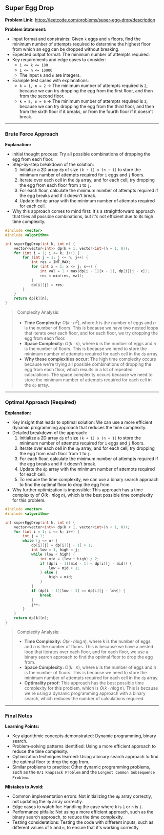 ## Super Egg Drop
**Problem Link:** https://leetcode.com/problems/super-egg-drop/description

**Problem Statement:**
- Input format and constraints: Given `k` eggs and `n` floors, find the minimum number of attempts required to determine the highest floor from which an egg can be dropped without breaking.
- Expected output format: The minimum number of attempts required.
- Key requirements and edge cases to consider:
  - `1 <= k <= 100`
  - `1 <= n <= 10000`
  - The input `k` and `n` are integers.
- Example test cases with explanations:
  - `k = 1, n = 2` -> The minimum number of attempts required is `2`, because we can try dropping the egg from the first floor, and then from the second floor.
  - `k = 2, n = 6` -> The minimum number of attempts required is `3`, because we can try dropping the egg from the third floor, and then from the sixth floor if it breaks, or from the fourth floor if it doesn't break.

---

### Brute Force Approach

**Explanation:**
- Initial thought process: Try all possible combinations of dropping the egg from each floor.
- Step-by-step breakdown of the solution:
  1. Initialize a 2D array `dp` of size `(k + 1) x (n + 1)` to store the minimum number of attempts required for `i` eggs and `j` floors.
  2. Iterate over each cell in the `dp` array, and for each cell, try dropping the egg from each floor from `1` to `j`.
  3. For each floor, calculate the minimum number of attempts required if the egg breaks and if it doesn't break.
  4. Update the `dp` array with the minimum number of attempts required for each cell.
- Why this approach comes to mind first: It's a straightforward approach that tries all possible combinations, but it's not efficient due to its high time complexity.

```cpp
#include <vector>
#include <algorithm>

int superEggDrop(int k, int n) {
    vector<vector<int>> dp(k + 1, vector<int>(n + 1, 0));
    for (int i = 1; i <= k; i++) {
        for (int j = 1; j <= n; j++) {
            int res = INT_MAX;
            for (int x = 1; x <= j; x++) {
                int val = 1 + max(dp[i - 1][x - 1], dp[i][j - x]);
                res = min(res, val);
            }
            dp[i][j] = res;
        }
    }
    return dp[k][n];
}
```

> Complexity Analysis:
> - **Time Complexity:** $O(k \cdot n^2)$, where $k$ is the number of eggs and $n$ is the number of floors. This is because we have two nested loops that iterate over each floor, and for each floor, we try dropping the egg from each floor.
> - **Space Complexity:** $O(k \cdot n)$, where $k$ is the number of eggs and $n$ is the number of floors. This is because we need to store the minimum number of attempts required for each cell in the `dp` array.
> - **Why these complexities occur:** The high time complexity occurs because we're trying all possible combinations of dropping the egg from each floor, which results in a lot of repeated calculations. The space complexity occurs because we need to store the minimum number of attempts required for each cell in the `dp` array.

---

### Optimal Approach (Required)

**Explanation:**
- Key insight that leads to optimal solution: We can use a more efficient dynamic programming approach that reduces the time complexity.
- Detailed breakdown of the approach:
  1. Initialize a 2D array `dp` of size `(k + 1) x (n + 1)` to store the minimum number of attempts required for `i` eggs and `j` floors.
  2. Iterate over each cell in the `dp` array, and for each cell, try dropping the egg from each floor from `1` to `j`.
  3. For each floor, calculate the minimum number of attempts required if the egg breaks and if it doesn't break.
  4. Update the `dp` array with the minimum number of attempts required for each cell.
  5. To reduce the time complexity, we can use a binary search approach to find the optimal floor to drop the egg from.
- Why further optimization is impossible: This approach has a time complexity of $O(k \cdot n \log n)$, which is the best possible time complexity for this problem.

```cpp
#include <vector>
#include <algorithm>

int superEggDrop(int k, int n) {
    vector<vector<int>> dp(k + 1, vector<int>(n + 1, 0));
    for (int i = 1; i <= k; i++) {
        int j = 1;
        while (j <= n) {
            dp[i][j] = dp[i][j - 1] + 1;
            int low = 1, high = j;
            while (low < high) {
                int mid = (low + high) / 2;
                if (dp[i - 1][mid - 1] < dp[i][j - mid]) {
                    low = mid + 1;
                } else {
                    high = mid;
                }
            }
            if (dp[i - 1][low - 1] == dp[i][j - low]) {
                break;
            }
            j++;
        }
    }
    return dp[k][n];
}
```

> Complexity Analysis:
> - **Time Complexity:** $O(k \cdot n \log n)$, where $k$ is the number of eggs and $n$ is the number of floors. This is because we have a nested loop that iterates over each floor, and for each floor, we use a binary search approach to find the optimal floor to drop the egg from.
> - **Space Complexity:** $O(k \cdot n)$, where $k$ is the number of eggs and $n$ is the number of floors. This is because we need to store the minimum number of attempts required for each cell in the `dp` array.
> - **Optimality proof:** This approach has the best possible time complexity for this problem, which is $O(k \cdot n \log n)$. This is because we're using a dynamic programming approach with a binary search, which reduces the number of calculations required.

---

### Final Notes

**Learning Points:**
- Key algorithmic concepts demonstrated: Dynamic programming, binary search.
- Problem-solving patterns identified: Using a more efficient approach to reduce the time complexity.
- Optimization techniques learned: Using a binary search approach to find the optimal floor to drop the egg from.
- Similar problems to practice: Other dynamic programming problems, such as the `0/1 Knapsack Problem` and the `Longest Common Subsequence Problem`.

**Mistakes to Avoid:**
- Common implementation errors: Not initializing the `dp` array correctly, not updating the `dp` array correctly.
- Edge cases to watch for: Handling the case where `k` is `1` or `n` is `1`.
- Performance pitfalls: Not using a more efficient approach, such as the binary search approach, to reduce the time complexity.
- Testing considerations: Testing the code with different inputs, such as different values of `k` and `n`, to ensure that it's working correctly.
